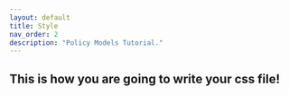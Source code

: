 ```yaml
---
layout: default
title: Style
nav_order: 2
description: "Policy Models Tutorial."
---
```


## This is how you are going to write your css file!
